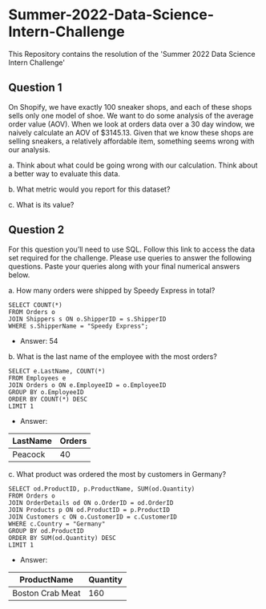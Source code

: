 # Summer-2022-Data-Science-Intern-Challenge

This Repository contains the resolution of the 'Summer 2022 Data Science Intern Challenge'

## Question 1
 On Shopify, we have exactly 100 sneaker shops, and each of these shops sells only one model of shoe. We want to do some analysis of the average order value (AOV).  When we look at orders data over a 30 day window, we naively calculate an AOV of $3145.13. Given that we know these shops are selling sneakers, a relatively       affordable item, something seems wrong with our analysis. 

  a. Think about what could be going wrong with our calculation. Think about a better way to evaluate this data. 

  b. What metric would you report for this dataset? 
 
  c. What is its value?
  
  

## Question 2
 For this question you’ll need to use SQL. Follow this link to access the data set required for the challenge. Please use queries to answer the following questions. Paste your queries along with your final numerical answers below.
 
  a. How many orders were shipped by Speedy Express in total?
     
```mysql
SELECT COUNT(*) 
FROM Orders o
JOIN Shippers s ON o.ShipperID = s.ShipperID
WHERE s.ShipperName = "Speedy Express";
```

  - Answer: 54 
     
  b. What is the last name of the employee with the most orders?
  
```mysql
SELECT e.LastName, COUNT(*)
FROM Employees e
JOIN Orders o ON e.EmployeeID = o.EmployeeID
GROUP BY o.EmployeeID 
ORDER BY COUNT(*) DESC
LIMIT 1
```
   - Answer: 
  
|LastName|Orders|
|--------|------|
|Peacock |  40  |

  c. What product was ordered the most by customers in Germany?
  
```mysql
SELECT od.ProductID, p.ProductName, SUM(od.Quantity)
FROM Orders o
JOIN OrderDetails od ON o.OrderID = od.OrderID
JOIN Products p ON od.ProductID = p.ProductID
JOIN Customers c ON o.CustomerID = c.CustomerID
WHERE c.Country = "Germany"
GROUP BY od.ProductID
ORDER BY SUM(od.Quantity) DESC
LIMIT 1
```
   - Answer: 
  
|    ProductName     |Quantity|
|--------------------|--------|
|Boston Crab Meat    |   160  |
 
  
